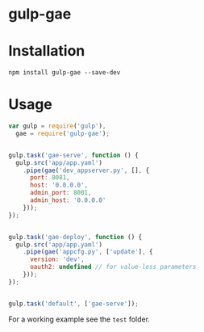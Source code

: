 gulp-gae
========

# Installation
`npm install gulp-gae --save-dev`

# Usage
```javascript
var gulp = require('gulp'),
  gae = require('gulp-gae');


gulp.task('gae-serve', function () {
  gulp.src('app/app.yaml')
    .pipe(gae('dev_appserver.py', [], {
      port: 8081,
      host: '0.0.0.0',
      admin_port: 8001,
      admin_host: '0.0.0.0'
    }));
});


gulp.task('gae-deploy', function () {
  gulp.src('app/app.yaml')
    .pipe(gae('appcfg.py', ['update'], {
      version: 'dev',
      oauth2: undefined // for value-less parameters
    }));
});


gulp.task('default', ['gae-serve']);

```

For a working example see the `test` folder.
